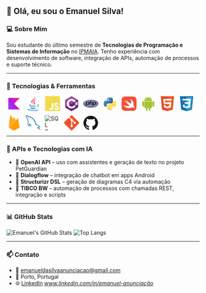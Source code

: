 ## 👋 Olá, eu sou o Emanuel Silva!

### 💻 Sobre Mim

Sou estudante do último semestre de **Tecnologias de Programação e Sistemas de Informação** no [IPMAIA](https://www.ipmaia.pt/). Tenho experiência com desenvolvimento de software, integração de APIs, automação de processos e suporte técnico.

---

### 🔧 Tecnologias & Ferramentas

<div style="display: flex; flex-wrap: wrap; gap: 10px;">
  
  <!-- Linguagens -->
  <img src="https://raw.githubusercontent.com/devicons/devicon/master/icons/kotlin/kotlin-original.svg" alt="Kotlin" width="40" height="40"/>
  <img src="https://raw.githubusercontent.com/devicons/devicon/master/icons/java/java-original.svg" alt="Java" width="40" height="40"/>
  <img src="https://raw.githubusercontent.com/devicons/devicon/master/icons/javascript/javascript-plain.svg" alt="JavaScript" width="40" height="40"/>
  <img src="https://raw.githubusercontent.com/devicons/devicon/master/icons/csharp/csharp-original.svg" alt="C#" width="40" height="40"/>
  <img src="https://raw.githubusercontent.com/devicons/devicon/master/icons/php/php-original.svg" alt="PHP" width="40" height="40"/>
  <img src="https://raw.githubusercontent.com/devicons/devicon/master/icons/python/python-original.svg" alt="Python" width="40" height="40"/>
  <img src="https://raw.githubusercontent.com/devicons/devicon/master/icons/swift/swift-original.svg" alt="Swift" width="40" height="40"/>

  <!-- Mobile e Web -->
  <img src="https://raw.githubusercontent.com/devicons/devicon/master/icons/android/android-original.svg" alt="Android" width="40" height="40"/>
  <img src="https://raw.githubusercontent.com/devicons/devicon/master/icons/html5/html5-original.svg" alt="HTML5" width="40" height="40"/>
  <img src="https://raw.githubusercontent.com/devicons/devicon/master/icons/css3/css3-original.svg" alt="CSS3" width="40" height="40"/>

   <!-- Banco de dados -->
<img src="https://raw.githubusercontent.com/devicons/devicon/master/icons/firebase/firebase-plain.svg" alt="Firebase" width="40" height="40"/>
<img src="https://raw.githubusercontent.com/devicons/devicon/master/icons/mysql/mysql-original.svg" alt="MySQL" width="40" height="40"/>
<img src="https://cdn-icons-png.flaticon.com/512/558/558366.png" alt="SQL Server" width="40" height="40"/>



  <!-- Versionamento -->
  <img src="https://raw.githubusercontent.com/devicons/devicon/master/icons/git/git-original.svg" alt="Git" width="40" height="40"/>
  <img src="https://raw.githubusercontent.com/devicons/devicon/master/icons/github/github-original.svg" alt="GitHub" width="40" height="40"/>
</div>

---

### 🤖 APIs e Tecnologias com IA

- 🧠 **OpenAI API** – uso com assistentes e geração de texto no projeto PetGuardian
- 💬 **Dialogflow** – integração de chatbot em apps Android
- 🧩 **Structurizr DSL** – geração de diagramas C4 via automação
- 🔁 **TIBCO BW** – automação de processos com chamadas REST, integração e scripts

---

### 📊 GitHub Stats

![Emanuel's GitHub Stats](https://github-readme-stats.vercel.app/api?username=emanuel-anunciacao&show_icons=true&theme=tokyonight)
![Top Langs](https://github-readme-stats.vercel.app/api/top-langs/?username=emanuel-anunciacao&layout=compact&theme=tokyonight)

---

### 📫 Contato

- 📧 emanueldasilvaanunciacao@gmail.com  
- 📍 Porto, Portugal  
- 🌐 [LinkedIn](https://www.linkedin.com/in/emanuel-anuncia%C3%A7%C3%A3o/) *www.linkedin.com/in/emanuel-anunciação*

